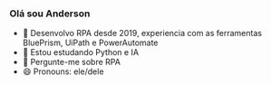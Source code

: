 ### Olá sou Anderson

- 🔭 Desenvolvo RPA desde 2019, experiencia com as ferramentas BluePrism, UiPath e PowerAutomate
- 🌱 Estou estudando Python e IA
- 💬 Pergunte-me sobre RPA
- 😄 Pronouns: ele/dele


